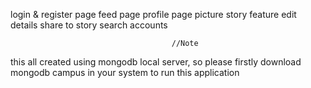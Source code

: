 login & register page
feed page
profile page
picture
story feature
edit details
share to story
search accounts

                                        //Note
this all created using mongodb local server, so please firstly download mongodb campus in your system to run this application